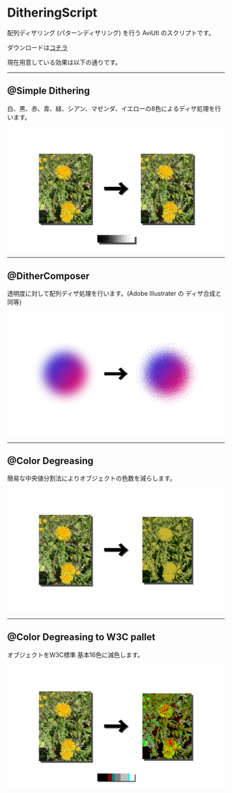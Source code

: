 # DitheringScript
配列ディザリング (パターンディザリング) を行う AviUtl のスクリプトです。

ダウンロードは[コチラ](https://github.com/Totti95U/DitheringScript/releases)

現在用意している効果は以下の通りです。

---

## @Simple Dithering
白、黒、赤、青、緑、シアン、マゼンダ、イエローの8色によるディザ処理を行います。

![simple dithering](https://github.com/Totti95U/DitheringScript/blob/images/Simple_Dithering.png)

---
## @DitherComposer
透明度に対して配列ディザ処理を行います。(Adobe Illustrater の ディザ合成と同等)

![dither composer](https://github.com/Totti95U/DitheringScript/blob/images/Dither_Composer.png)

---
## @Color Degreasing
簡易な中央値分割法によりオブジェクトの色数を減らします。

![color degreasing](https://github.com/Totti95U/DitheringScript/blob/images/Color_Degreasing.png)

---
## @Color Degreasing to W3C pallet
オブジェクトをW3C標準 基本16色に減色します。

![color degreasing to @3C pallet](https://github.com/Totti95U/DitheringScript/blob/images/Color_Degreasing_to_W3C.png)
